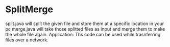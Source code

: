 # SplitMerge
split.java will split the given file and store them at a specific location in your pc
merge.java will take those splitted files as input and merge them to make the whole file again.
Application:
Ths code can be used while trasnferring files over a network.
